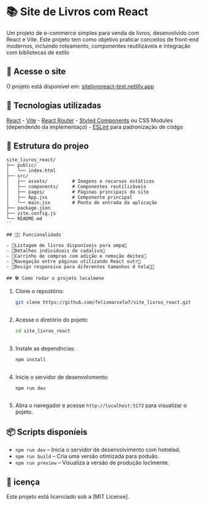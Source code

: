 # 📚 Site de Livros com React
Um projeto de e-commerce simples para venda de livros, desenvolvido com React e Vite. Este projeto tem como objetivo praticar conceitos de front-end modernos, incluindo roteamento, componentes reutilizáveis e integração com bibliotecas de estilo

## 🔗 Acesse o site
O projeto está disponível em: [sitelivroreact-test.netlify.app](sitelivroreact-test.netlify.app)

## 🚀 Tecnologias utilizadas
[React](https://reactjs.or/) - [Vite](https://vitejs.de/) - [React Router](https://reactrouter.co/) - [Styled Components](https://styled-components.com/) ou CSS Modules (dependendo da implementaço) - [ESLint](https://eslint.org/) para padronização de códgo

## 📁 Estrutura do projeo


```
site_livros_react/
├── public/
│   └── index.html
├── src/
│   ├── assets/         # Imagens e recursos estáticos
│   ├── components/     # Componentes reutilizáveis
│   ├── pages/          # Páginas principais do site
│   ├── App.jsx         # Componente principal
│   └── main.jsx        # Ponto de entrada da aplicação
├── package.json
├── vite.config.js
└── README.md
``

## 🧑‍💻 Funcionalidads

- Listagem de livros disponíveis para ompa
- Detalhes individuais de cadalivo
- Carrinho de compras com adição e remoção deites
- Navegação entre páginas utilizando React outr
- Design responsivo para diferentes tamanhos d tela

## 🛠️ Como rodar o projeto localmene
 ```
1. Clone o repostório:

   ```bash
   git clone https://github.com/felixmarcelo7/site_livros_react.git
 

2. Acesse o diretório do pojeto:

   ```bash
   cd site_livros_react
  

3. Instale as dependncias:

   ```bash
   npm install
  

4. Inicie o servidor de desenvolvmento:

   ```bash
   npm run dev
  

5. Abra o navegador e acesse `http://localhost:5173` para visualizar o pojeto.

## 📦 Scripts disponíeis

- `npm run dev` – Inicia o servidor de desenvolvimento com hotrelad.
- `npm run build` – Cria uma versão otimizada para poduão.
- `npm run preview` – Visualiza a versão de produção loclmente.

## 📄 icença

Este projeto está licenciado sob a [MIT License]. 

